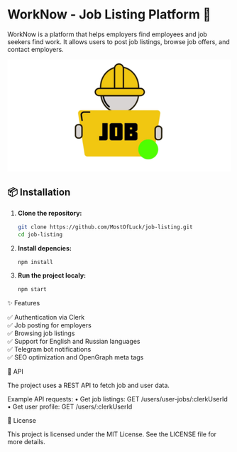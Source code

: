 # WorkNow - Job Listing Platform  🚀

WorkNow is a platform that helps employers find employees and job seekers find work. It allows users to post job listings, browse job offers, and contact employers.

![WorkNow](./screenshots/WorkNow.png)

## 📦 Installation

1. **Clone the repository:**
   ```sh
   git clone https://github.com/MostOfLuck/job-listing.git
   cd job-listing


2. **Install depencies:**
   ```sh
   npm install

3. **Run the project localy:**
   ```sh
   npm start

✨ Features

✅ Authentication via Clerk  
✅ Job posting for employers  
✅ Browsing job listings  
✅ Support for English and Russian languages  
✅ Telegram bot notifications  
✅ SEO optimization and OpenGraph meta tags  

🔌 API

The project uses a REST API to fetch job and user data.

Example API requests:
	•	Get job listings: GET /users/user-jobs/:clerkUserId
	•	Get user profile: GET /users/:clerkUserId

📜 License

This project is licensed under the MIT License. See the LICENSE file for more details.
